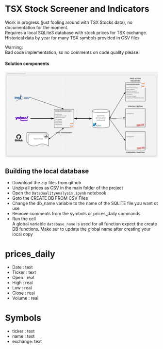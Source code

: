 # TSX Stock Screener and Indicators

Work in progress (just fooling around with TSX Stocks data), no documentation for the moment.  
Requires a local SQLite3 database with stock prices for TSX exchange.  
Historical data by year for many TSX symbols provided in CSV files  

Warning:  
Bad code implementation, so no comments on code quality please.  

#### Solution components  
![Solution](/images/ComponentsArchitecture.PNG)

## Building the local database  
- Download the zip files from github
- Unzip all prices as CSV in the main folder of the project
- Open the ``DataQualityAnalysis.ipynb`` notebook  
- Goto the CREATE DB FROM CSV Files  
- Change the db_name variable to the name of the SQLITE file you want ot use
- Remove comments from the symbols or prices_daily commands  
- Run the cell  
A global variable ``database_name`` is used for all function expect the create DB functions. Make sur to update the global name after creating your local copy



# prices_daily
- Date    : text
- Ticker  : text
- Open    : real
- High    : real
- Low     : real
- Close   : real
- Volume  : real

# Symbols
- ticker  : text
- name    : text
- exchange: text

